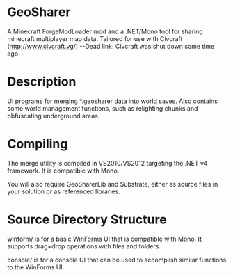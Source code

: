 GeoSharer
=========
A Minecraft ForgeModLoader mod and a .NET/Mono tool for sharing minecraft multiplayer map data. Tailored for use with Civcraft (http://www.civcraft.vg/) --Dead link: Civcraft was shut down some time ago--


Description
===========
UI programs for merging *.geosharer data into world saves. Also contains some world management functions, such as relighting chunks and obfuscating underground areas.


Compiling
=========
The merge utility is compiled in VS2010/VS2012 targeting the .NET v4 framework. It is compatible with Mono.

You will also require GeoSharerLib and Substrate, either as source files in your solution or as referenced libraries.


Source Directory Structure
==========================
winform/ is for a basic WinForms UI that is compatible with Mono. It supports drag+drop operations with files and folders.

console/ is for a console UI that can be used to accomplish similar functions to the WinForms UI.
